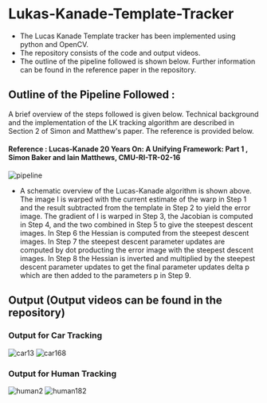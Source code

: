 # Lukas-Kanade-Template-Tracker

- The Lucas Kanade Template tracker has been implemented using python and OpenCV. 
- The repository consists of the code and output videos. 
- The outline of the pipeline followed is shown below. Further information can be found in the reference paper in the repository.


## Outline of the Pipeline Followed : 
A brief overview of the steps followed is given below. Technical background and the implementation of the LK tracking algorithm are described in Section 2 of Simon and Matthew's paper. The reference is provided below. 

#### Reference : Lucas-Kanade 20 Years On: A Unifying Framework: Part 1 , Simon Baker and Iain Matthews, CMU-RI-TR-02-16

![pipeline](https://user-images.githubusercontent.com/48079888/61176866-43a3da80-a596-11e9-8c06-0396a159a1f2.JPG)


-  A schematic overview of the Lucas-Kanade algorithm is shown above. The image I is warped with the
   current estimate of the warp in Step 1 and the result subtracted from the template in Step 2 to yield the error
   image. The gradient of I is warped in Step 3, the Jacobian is computed in Step 4, and the two combined
   in Step 5 to give the steepest descent images. In Step 6 the Hessian is computed from the steepest descent
   images. In Step 7 the steepest descent parameter updates are computed by dot producting the error image
   with the steepest descent images. In Step 8 the Hessian is inverted and multiplied by the steepest descent
   parameter updates to get the final parameter updates delta p which are then added to the parameters p in Step 9.
   
 ## Output (Output videos can be found in the repository)
 
### Output for Car Tracking 
![car13](https://user-images.githubusercontent.com/48079888/61176916-24597d00-a597-11e9-8f1d-6944d5e8d4f5.jpg)
![car168](https://user-images.githubusercontent.com/48079888/61176918-29b6c780-a597-11e9-8e87-15cd7c5c06a5.jpg)
### Output for Human Tracking
![human2](https://user-images.githubusercontent.com/48079888/61176920-33d8c600-a597-11e9-92d2-f5c2f1b78c82.jpg)
![human182](https://user-images.githubusercontent.com/48079888/61176923-3a673d80-a597-11e9-823b-138a055cf868.jpg)
